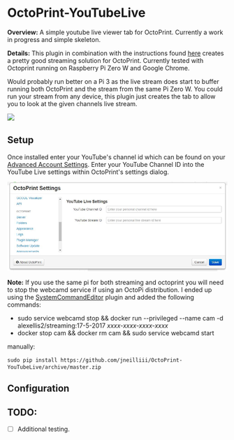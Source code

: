 # OctoPrint-YouTubeLive

**Overview:** A simple youtube live viewer tab for OctoPrint. Currently a work in progress and simple skeleton. 

**Details:** This plugin in combination with the instructions found [here](https://blog.alexellis.io/live-stream-with-docker/) creates a pretty good streaming solution for OctoPrint. Currently tested with Octoprint running on Raspberry Pi Zero W and Google Chrome. 

Would probably run better on a Pi 3 as the live stream does start to buffer running both OctoPrint and the stream from the same Pi Zero W. You could run your stream from any device, this plugin just creates the tab to allow you to look at the given channels live stream.

<img src="https://raw.githubusercontent.com/jneilliii/Octoprint-YouTubeLive/master/tab_screenshot.jpg">

## Setup

Once installed enter your YouTube's channel id which can be found on your [Advanced Account Settings](https://www.youtube.com/account_advanced). Enter your YouTube Channel ID into the YouTube Live settings within OctoPrint's settings dialog.

<img src="https://raw.githubusercontent.com/jneilliii/Octoprint-YouTubeLive/master/settings_screenshot.jpg">

**Note:** If you use the same pi for both streaming and octoprint you will need to stop the webcamd service if using an OctoPi distribution. I ended up using the [SystemCommandEditor](https://github.com/Salandora/OctoPrint-SystemCommandEditor) plugin and added the following commands:

+ sudo service webcamd stop && docker run --privileged --name cam -d alexellis2/streaming:17-5-2017 *xxxx-xxxx-xxxx-xxxx*
+ docker stop cam && docker rm cam && sudo service webcamd start

manually:

    sudo pip install https://github.com/jneilliii/OctoPrint-YouTubeLive/archive/master.zip

## Configuration

## TODO:
* [ ] Additional testing.
